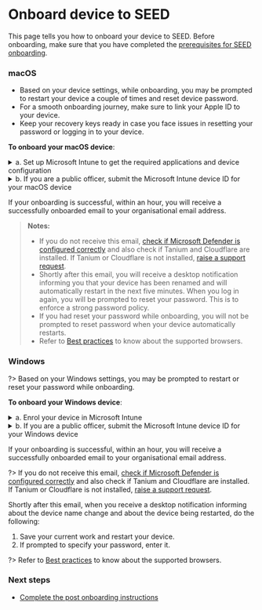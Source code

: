 # Onboard device to SEED

This page tells you how to onboard your device to SEED. Before onboarding, make sure that you have completed the [prerequisites for SEED onboarding](prerequisites-for-onboarding).

<!-- tabs:start -->

### **macOS**

<div class="warn">
<ul>
<li>Based on your device settings, while onboarding, you may be prompted to restart your device a couple of times and reset device password.</li>
<li>For a smooth onboarding journey, make sure to link your Apple ID to your device.</li>
<li>Keep your recovery keys ready in case you face issues in resetting your password or logging in to your device.</li>
</ul>
</div>

**To onboard your macOS device**:

<details>
  <summary>a. Set up Microsoft Intune to get the required applications and device configuration</summary><br>

  1. Download and install [**Company Portal**](https://go.microsoft.com/fwlink/?linkid=853070).

  2. Open the **Company Portal** application and click **Sign in** to log in using your TechPass credentials.

  <kbd>![sign-in](images/onboarding-for-macos/sign-in.png)</kbd>

  3. Approve your TechPass login using the authenticator app that was used to set up TechPass MFA. However, if you are a public officer, you must first approve your WOG login before approving your Techpass login.

  <kbd>![log-in-to-gcc](images/onboarding-for-macos/log-in-to-gcc.png)</kbd>

  ?> The above page is displayed only for public officers. Refer to [TechPass documentation](https://docs.developer.tech.gov.sg/docs/techpass-user-guide/#/) for more information.

  4. Once you have signed in, click **Begin**.

  <kbd>![](images/onboarding-for-macos/begin.png)</kbd>

  5. Review privacy information. Then click **Continue**.

  <kbd>![review-privacy-info](images/onboarding-for-macos/review-privacy-info-blurred.png)</kbd>

  6. On the **Install management profile** page, click **Download profile**.

  <kbd>![install-management-profile](images/onboarding-for-macos/install-management-profile.png)</kbd>

  7. Follow the on-screen instructions to allow Microsoft Intune to manage your device. The **Profiles** page is displayed.

  <kbd>![profile-1](images/onboarding-for-macos/profile-1.png)</kbd>

  >**Tip**:
   >- If **Profiles** page is not displayed, go to the **Apple** menu > **System Preferences** > **Profiles**.
   >- If **Management Profile** is not displayed, then from the left side menu, select **Management Profile**.
   >- If profile installation fails, refer to [Common onboarding issues for macOS users](faqs/common-issues-while-onboarding-using-macos).

  8. Click **Install**.

  <kbd>![profile](images/onboarding-for-macos/profile-2.png)</kbd>

  The configuration profiles that Microsoft Intune needs to deploy will be installed. You will see a list of profiles as shown below.

  <kbd>![list-of-profiles](images/onboarding-for-macos/list-of-profiles.png)</kbd>

  9. Open the **Company Portal** application again.

  10. You will see the success message. Click **Done**.

  <kbd>![all-set](images/onboarding-for-macos/all-set-2.png)</kbd>


</details>

<details>
<summary>b. If you are a public officer, submit the Microsoft Intune device ID for your macOS device</summary>

This step is applicable only for public officers to get the required applications and device configurations on their device.

?> If you are a public officer; your TechPass ID will be your official email address such as *your_name<span>@</span>agency.gov.sg* or *your_name<span>@</span>tech.gov.sg*. Ignore this step if your TechPass ID format is *your_name<span>@</span>techpass.gov.sg*.

**To get the Intune device ID**:

1. Open **Terminal** and run the following commands:

```
intune_id="$(security find-certificate -a /Library/Keychains/System.keychain | egrep -B 4 '\"issu\"<blob>=.+MICROSOFT INTUNE MDM DEVICE CA' | grep alis | cut -d '"' -f 4)"
if [ -z "$intune_id" ]
then
    echo "\nIntune ID not found\n"
else
    echo "\n$intune_id\n"
fi
```
2. Take note of the Intune device ID that will be displayed on the Terminal window.
3. Using your GSIB device, go to your profile page on the [TechPass portal](https://portal.techpass.gov.sg/secure/account/profile).
4. Click **Onboard device to SEED** and follow the on-screen instructions to submit this Intune device ID. Intune installs the required softwares and configurations to complete your device onboarding.

</details>

If your onboarding is successful, within an hour, you will receive a successfully onboarded email to  your organisational email address.

>**Notes:**
>- If you do not receive this email, [check if Microsoft Defender is configured correctly](verify-microsoft-defender-is-configured-correctly-for-your-os) and also check if Tanium and Cloudflare are installed. If Tanium or Cloudflare is not installed, [raise a support request](raise-an-incident-support-request).
>- Shortly after this email, you will receive a desktop notification informing you that your device has been renamed and will automatically restart in the next five minutes. When you log in again, you will be prompted to reset your password. This is to enforce a strong password policy.
>- If you had reset your password while onboarding, you will not be prompted to reset password when your device automatically restarts.
>- Refer to [Best practices](best-practices) to know about the supported browsers.   


### **Windows**

?>  Based on your Windows settings, you may be prompted to restart or reset your password while onboarding.

**To onboard your Windows device**:


<details>
  <summary>a. Enrol your device in Microsoft Intune</summary><br>

1. Click **Start** icon on the taskbar.

2. Go to **Settings** > **Accounts** > **Access work or school** and click **Connect** plus sign to add your work or school account.

<kbd>![access-work-or-school](images/onboarding-instructions-for-windows/access-work-or-school.png ':size=600')</kbd>

3. Approve your TechPass login using the authenticator app that was used to set up TechPass MFA. If you are a public officer using your GMD device, authorise your WOG account sign-in before approving your Techpass login.

<kbd>![log-in-to-gcc](images/onboarding-for-macos/log-in-to-gcc.png ':size=500')</kbd>

?> The above page is displayed only for public officers and you may refer to [TechPass documentation](https://docs.developer.tech.gov.sg/docs/techpass-user-guide/#/) for more information.

GCC2 Tanium and Cloudflare WARP clients are now installed on your device. Microsoft Intune Management Extension sends you a desktop notification about once the installation is complete.

<kbd>![settings](images/onboarding-instructions-for-windows/settings.png ':size=600')</kbd>

5. Your account is added and listed as a connection. This account has the <b>Info</b> and <b>Disconnect</b> options as shown below. Click on the <b>Info</b> option and verify that you see something like the following.

?> Vendors will see **TechPass** instead of **SG Govt M365**.

<kbd>![managed-by-sg-govt-m365](images/onboarding-instructions-for-windows/managed-by-sg-govt-m365.png ':size=600')</kbd>

Now your device is enrolled in Microsoft Intune. If you are a vendor or contractor, all the required applications and device configurations are available on your device.
</details>

<details><summary>b. If you are a public officer, submit the Microsoft Intune device ID for your Windows device</summary>

This step is applicable only for public officers to get the required applications and device configurations on their device.

?> If you are a public officer; your TechPass ID will be your official email address such as *your_name<span>@</span>agency.gov.sg* or *your_name<span>@</span>tech.gov.sg*. Ignore this step if your TechPass ID format is *your_name<span>@</span>techpass.gov.sg*.

**To get the Intune device ID**:

1. Open **PowerShell** and run the following commands:
```
$rootKey = [Microsoft.Win32.RegistryKey]::OpenBaseKey(
    [Microsoft.Win32.RegistryHive]::LocalMachine,
    [Microsoft.Win32.RegistryView]::Registry64
)
$enrollmentsKey = $rootKey.OpenSubKey("Software\Microsoft\Enrollments")
$intune_id = "Intune ID not found"
foreach ($name in $enrollmentsKey.GetSubKeyNames()) {
    $enrollmentIdKey = $enrollmentsKey.OpenSubKey($name)
    if ($enrollmentIdKey.GetValue("ProviderID") -ieq "MS DM Server") {
        $intune_id = $enrollmentIdKey.OpenSubKey("DMClient\MS DM Server").GetValue("EntDMID", "Intune ID not found")
        break
    }
}
Write-Output $intune_id
```
2. Take note of the Intune device ID that will be displayed on the Powershell window.
3. Using your GSIB device, go to your profile page on the [TechPass portal](https://portal.techpass.gov.sg/secure/account/profile).
4. Click **Onboard device to SEED** and follow the on-screen instructions to submit this Intune device ID.  Intune installs the required softwares and configurations to complete your device onboarding.

</details>

If your onboarding is successful, within an hour, you will receive a successfully onboarded email to your organisational email address.

?> If you do not receive this email, [check if Microsoft Defender is configured correctly](verify-microsoft-defender-is-configured-correctly-for-your-os) and also check if Tanium and Cloudflare are installed. If Tanium or Cloudflare is not installed, [raise a support request](raise-an-incident-support-request).

Shortly after this email, when you receive a desktop notification informing about the device name change and about the device being restarted, do the following:

1. Save your current work and restart your device.
2. If prompted to specify your password, enter it.

?> Refer to [Best practices](best-practices) to know about the supported browsers.



<!-- tabs:end -->

### Next steps
- [Complete the post onboarding instructions](post-onboarding-instructions)
